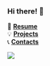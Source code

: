 ### Hi there! 👋

:dart: **[Resume](https://www.dropbox.com/s/0mwq3df8yq2cy4l/Vadim_Timakin_CV.pdf?dl=0)**  
:bulb: **[Projects](https://github.com/t0efL/t0efL/blob/master/projects_guide.md)**   
:telephone_receiver: **[Contacts](https://github.com/t0efL/t0efL/blob/master/contacts.md)**  

![](https://road-to-kaggle-grandmaster.vercel.app/api/badges/vadimtimakin/competition)
